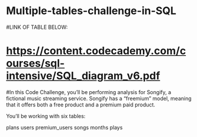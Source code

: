 # Multiple-tables-challenge-in-SQL
#LINK OF TABLE BELOW:
# https://content.codecademy.com/courses/sql-intensive/SQL_diagram_v6.pdf 

#In this Code Challenge, you’ll be performing analysis for Songify, a fictional music streaming service. Songify has a “freemium” model, meaning that it offers both a free product and a premium paid product.

You’ll be working with six tables:

plans
users
premium_users
songs
months
plays
